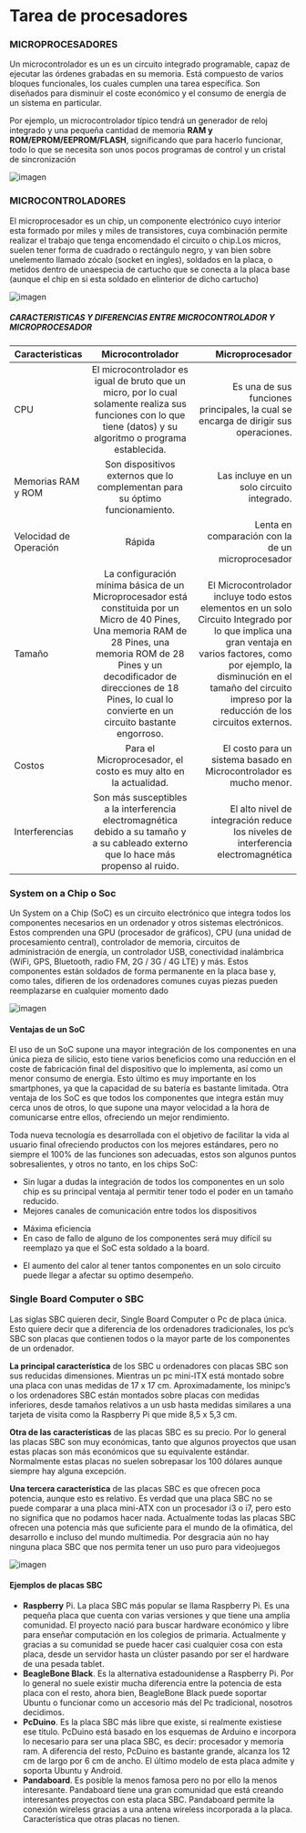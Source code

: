 # Tarea de procesadores
### MICROPROCESADORES
Un microcontrolador es un es un circuito integrado programable, capaz de ejecutar las órdenes grabadas en su memoria. Está compuesto de varios bloques funcionales, los cuales cumplen una tarea específica. Son diseñados para disminuir el coste económico y el consumo de energía de un sistema en particular. 

Por ejemplo, un microcontrolador típico tendrá un generador de reloj integrado y una pequeña cantidad de memoria **RAM y ROM/EPROM/EEPROM/FLASH**, significando que para hacerlo funcionar, todo lo que se necesita son unos pocos programas de control y un cristal de sincronización

![imagen](http://partesde.com/wp-content/uploads/2017/01/microprocesador-710x471.jpg)

### MICROCONTROLADORES
El microprocesador es un chip, un componente electrónico cuyo interior esta formado por miles y miles de transistores, cuya combinación permite realizar el trabajo que tenga encomendado el circuito o chip.Los micros, suelen tener forma de cuadrado o rectángulo negro, y van bien sobre unelemento llamado zócalo (socket en ingles), soldados en la placa, o metidos dentro de unaespecia de cartucho que se conecta a la placa base (aunque el chip en si esta soldado en elinterior de dicho cartucho)

![imagen](https://www.dynamoelectronics.com/1724-large_default/microcontrolador-pic18f452.jpg)

##### CARACTERISTICAS Y DIFERENCIAS ENTRE MICROCONTROLADOR Y MICROPROCESADOR 

| Caracteristicas     | Microcontrolador        | Microprocesador |
| ------------- |:-------------:| -----:|
| CPU     | El  microcontrolador  es  igual de bruto que un micro, por lo cual solamente realiza sus funciones con lo que tiene (datos) y su algoritmo o programa establecida. | Es una de sus funciones principales, la cual se encarga de dirigir sus operaciones. |
| Memorias RAM y ROM      | Son dispositivos externos que lo complementan para su óptimo funcionamiento.      |   Las incluye en un solo circuito integrado. |
| Velocidad de Operación | Rápida     |    Lenta  en  comparación  con  la de un microprocesador || 
| Tamaño    | La  configuración  mínima básica de un Microprocesador está constituida por un Micro de 40 Pines, Una memoria RAM de     28     Pines,     una memoria ROM de 28 Pines y un  decodificador  de direcciones  de  18  Pines,  lo cual lo convierte en un circuito bastante engorroso.     |   El Microcontrolador incluye todo  estos  elementos  en  un solo Circuito Integrado por lo que  implica  una  gran  ventaja en varios factores,   como por ejemplo, la disminución en el tamaño  del  circuito  impreso por  la  reducción  de  los circuitos externos. |
| Costos   | Para el Microprocesador, el costo es muy alto en la actualidad.   |   El   costo   para   un   sistema basado en Microcontrolador es mucho menor. |
| Interferencias   | Son más susceptibles a la interferencia electromagnética debido a su tamaño y a su cableado externo que lo hace más propenso al ruido.      |   El alto nivel de integración reduce los niveles de interferencia electromagnética |

### System on a Chip o Soc

Un System on a Chip (SoC) es un circuito electrónico que integra todos los componentes necesarios en un ordenador y otros sistemas electrónicos. Estos comprenden una GPU (procesador de gráficos), CPU (una unidad de procesamiento central),  controlador de memoria, circuitos de administración de energía, un controlador USB, conectividad inalámbrica (WiFi, GPS, Bluetooth, radio FM, 2G / 3G / 4G LTE) y más. Estos componentes están soldados de forma permanente en la placa base y, como tales, difieren de los ordenadores comunes cuyas piezas pueden reemplazarse en cualquier momento dado

![imagen](https://hardzone.es/app/uploads/2018/03/soc-system-on-a-chip.jpg)

#### Ventajas de un SoC

El uso de un SoC supone una mayor integración de los componentes en una única pieza de silicio, esto tiene varios beneficios como una reducción en el coste de fabricación final del dispositivo que lo implementa, así como un menor consumo de energía. Esto último es muy importante en los smartphones, ya que la capacidad de su batería es bastante limitada. Otra ventaja de los SoC es que todos los componentes que integra están muy cerca unos de otros, lo que supone una mayor velocidad a la hora de comunicarse entre ellos, ofreciendo un mejor rendimiento.

Toda nueva tecnología es desarrollada con el objetivo de facilitar la vida al usuario final ofreciendo productos con los mejores estándares, pero no siempre el 100% de las funciones son adecuadas, estos son algunos puntos sobresalientes, y otros no tanto, en los chips SoC:
* Sin lugar a dudas la integración de todos los componentes en un solo chip es su principal ventaja al permitir tener todo el poder en un tamaño reducido.
* Mejores canales de comunicación entre todos los dispositivos
 + Máxima eficiencia
+ En caso de fallo de alguno de los componentes será muy difícil su reemplazo ya que el SoC esta soldado a la board.
* El aumento del calor al tener tantos componentes en un solo circuito puede llegar a afectar su optimo desempeño.

### Single Board Computer o SBC

Las siglas SBC quieren decir, Single Board Computer o Pc de placa única. Esto quiere decir que a diferencia de los ordenadores tradicionales, los pc’s SBC son placas que contienen todos o la mayor parte de los componentes de un ordenador.

**La principal característica** de los SBC u ordenadores con placas SBC son sus reducidas dimensiones. Mientras un pc mini-ITX está montado sobre una placa con unas medidas de 17 x 17 cm. Aproximadamente, los minipc’s o los ordenadores SBC están montados sobre placas con medidas inferiores, desde tamaños relativos a un usb hasta medidas similares a una tarjeta de visita como la Raspberry Pi que mide 8,5 x 5,3 cm.

**Otra de las características** de las placas SBC es su precio. Por lo general las placas SBC son muy económicas, tanto que algunos proyectos que usan estas placas son más económicos que su equivalente estándar. Normalmente estas placas no suelen sobrepasar los 100 dólares aunque siempre hay alguna excepción.

 
**Una tercera característica** de las placas SBC es que ofrecen poca potencia, aunque esto es relativo. Es verdad que una placa SBC no se puede comparar a una placa mini-ATX con un procesador i3 o i7, pero esto no significa que no podamos hacer nada. Actualmente todas las placas SBC ofrecen una potencia más que suficiente para el mundo de la ofimática, del desarrollo e incluso del mundo multimedia. Por desgracia aún no hay ninguna placa SBC que nos permita tener un uso puro para videojuegos

![imagen](https://images-na.ssl-images-amazon.com/images/I/61fg%2BWT1kKL._SX355_.jpg)

#### Ejemplos de placas SBC
* **Raspberry** Pi. La placa SBC más popular se llama Raspberry Pi. Es una pequeña placa que cuenta con varias versiones y que tiene una amplia comunidad. El proyecto nació para buscar hardware económico y libre para enseñar computación en los colegios de primaria. Actualmente y gracias a su comunidad se puede hacer casi cualquier cosa con esta placa, desde un servidor hasta un clúster pasando por ser el hardware de una pesada tablet.
* **BeagleBone Black**. Es la alternativa estadounidense a Raspberry Pi. Por lo general no suele existir mucha diferencia entre la potencia de esta placa con el resto, ahora bien, BeagleBone Black puede soportar Ubuntu o funcionar como un accesorio más del Pc tradicional, nosotros decidimos.
* **PcDuino**. Es la placa SBC más libre que existe, si realmente existiese ese titulo. PcDuino está basado en los esquemas de Arduino e incorpora lo necesario para ser una placa SBC, es decir: procesador y memoria ram. A diferencia del resto, PcDuino es bastante grande, alcanza los 12 cm de largo por 6 cm de ancho. El último modelo de esta placa admite y soporta Ubuntu y Android.
* **Pandaboard**. Es posible la menos famosa pero no por ello la menos interesante. Pandaboard tiene una gran comunidad que está creando interesantes proyectos con esta placa SBC. Pandaboard permite la conexión wireless gracias a una antena wireless incorporada a la placa. Característica que otras placas no tienen.

